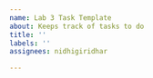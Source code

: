 ```yaml
---
name: Lab 3 Task Template
about: Keeps track of tasks to do
title: ''
labels: ''
assignees: nidhigiridhar

---
```



